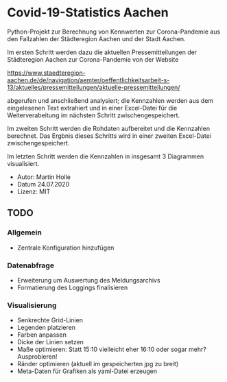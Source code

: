 # Covid-19-Statistics Aachen

Python-Projekt zur Berechnung von Kennwerten zur Corona-Pandemie aus den Fallzahlen der Städteregion Aachen und der Stadt Aachen. 

Im ersten Schritt werden dazu die aktuellen Pressemitteilungen der Städteregion Aachen zur Corona-Pandemie von der Website

https://www.staedteregion-aachen.de/de/navigation/aemter/oeffentlichkeitsarbeit-s-13/aktuelles/pressemitteilungen/aktuelle-pressemitteilungen/

abgerufen und anschließend analysiert; die Kennzahlen werden aus dem eingelesenen Text extrahiert und in einer Excel-Datei  für die Weiterverabeitung im nächsten Schritt zwischengespeichert.

Im zweiten Schritt werden die Rohdaten aufbereitet und die Kennzahlen berechnet. Das Ergbnis dieses Schritts wird in einer zweiten Excel-Datei zwischengespeichert.

Im letzten Schritt werden die Kennzahlen in insgesamt 3 Diagrammen visualisiert.

- Autor: Martin Holle
- Datum 24.07.2020
- Lizenz: MIT

## TODO

### Allgemein

- Zentrale Konfiguration hinzufügen

### Datenabfrage

- Erweiterung um Auswertung des Meldungsarchivs
- Formatierung des Loggings finalisieren

### Visualisierung

- Senkrechte Grid-Linien
- Legenden platzieren
- Farben anpassen
- Dicke der Linien setzen
- Maße optimieren: Statt 15:10 vielleicht eher 16:10 oder sogar mehr? Ausprobieren!
- Ränder optimieren (aktuell im gespeicherten jpg zu breit)
- Meta-Daten für Grafiken als yaml-Datei erzeugen

